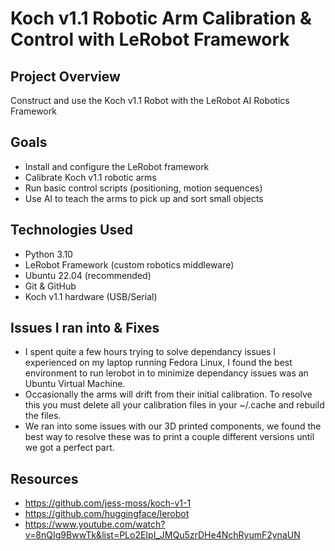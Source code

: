 # Koch v1.1 Robotic Arm Calibration & Control with LeRobot Framework

## Project Overview
Construct and use the Koch v1.1 Robot with the LeRobot AI Robotics Framework

## Goals
- Install and configure the LeRobot framework
- Calibrate Koch v1.1 robotic arms
- Run basic control scripts (positioning, motion sequences)
- Use AI to teach the arms to pick up and sort small objects

## Technologies Used
- Python 3.10
- LeRobot Framework (custom robotics middleware)
- Ubuntu 22.04 (recommended)
- Git & GitHub
- Koch v1.1 hardware (USB/Serial)

## Issues I ran into & Fixes
- I spent quite a few hours trying to solve dependancy issues I experienced on my laptop running Fedora Linux, I found the best environment to run lerobot in to minimize dependancy issues was an Ubuntu Virtual Machine.
- Occasionally the arms will drift from their initial calibration. To resolve this you must delete all your calibration files in your ~/.cache and rebuild the files.
- We ran into some issues with our 3D printed components, we found the best way to resolve these was to print a couple different versions until we got a perfect part.

## Resources
- https://github.com/jess-moss/koch-v1-1
- https://github.com/huggingface/lerobot
- https://www.youtube.com/watch?v=8nQIg9BwwTk&list=PLo2EIpI_JMQu5zrDHe4NchRyumF2ynaUN
